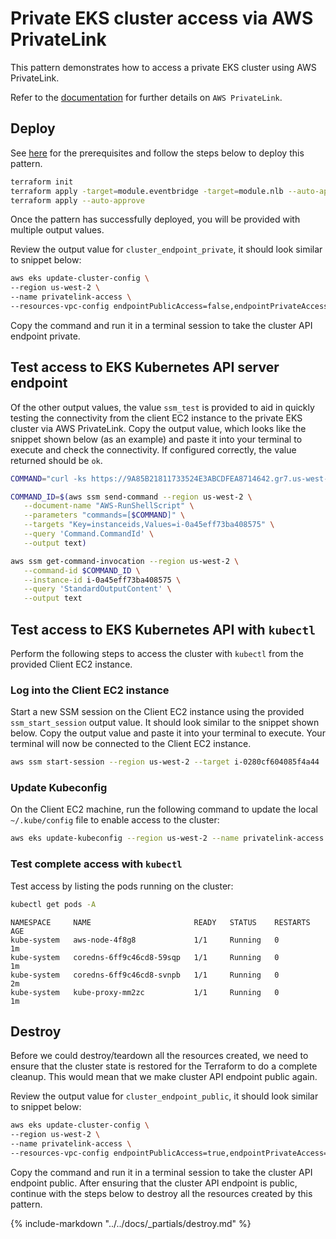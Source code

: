 # Private EKS cluster access via AWS PrivateLink

This pattern demonstrates how to access a private EKS cluster using AWS PrivateLink.

Refer to the [documentation](https://docs.aws.amazon.com/vpc/latest/privatelink/concepts.html)
for further details on  `AWS PrivateLink`.

## Deploy

See [here](https://aws-ia.github.io/terraform-aws-eks-blueprints/getting-started/#prerequisites) for the prerequisites and follow the steps below to deploy this pattern.

```sh
terraform init
terraform apply -target=module.eventbridge -target=module.nlb --auto-approve
terraform apply --auto-approve
```

Once the pattern has successfully deployed, you will be provided with multiple
output values.

Review the output value for `cluster_endpoint_private`, it should look similar
to snippet below:

```sh
aws eks update-cluster-config \
--region us-west-2 \
--name privatelink-access \
--resources-vpc-config endpointPublicAccess=false,endpointPrivateAccess=true
```

Copy the command and run it in a terminal session to take the cluster API endpoint 
private.

## Test access to EKS Kubernetes API server endpoint

Of the other output values, the value `ssm_test` is provided to aid in quickly
testing the connectivity from the client EC2 instance to the private EKS cluster
via AWS PrivateLink. Copy the output value, which looks like the snippet shown
below (as an example) and paste it into your terminal to execute and check the
connectivity. If configured correctly, the value returned should be `ok`.

```sh
COMMAND="curl -ks https://9A85B21811733524E3ABCDFEA8714642.gr7.us-west-2.eks.amazonaws.com/readyz"

COMMAND_ID=$(aws ssm send-command --region us-west-2 \
   --document-name "AWS-RunShellScript" \
   --parameters "commands=[$COMMAND]" \
   --targets "Key=instanceids,Values=i-0a45eff73ba408575" \
   --query 'Command.CommandId' \
   --output text)

aws ssm get-command-invocation --region us-west-2 \
   --command-id $COMMAND_ID \
   --instance-id i-0a45eff73ba408575 \
   --query 'StandardOutputContent' \
   --output text
```

## Test access to EKS Kubernetes API with `kubectl`

Perform the following steps to access the cluster with `kubectl` from the
provided Client EC2 instance.

### Log into the Client EC2 instance
Start a new SSM session on the Client EC2 instance using the provided
`ssm_start_session` output value. It should look similar to the snippet
shown below. Copy the output value and paste it into your terminal to execute.
Your terminal will now be connected to the Client EC2 instance.

```sh
aws ssm start-session --region us-west-2 --target i-0280cf604085f4a44
```

### Update Kubeconfig
On the Client EC2 machine, run the following command to update the local
`~/.kube/config` file to enable access to the cluster:

```sh
aws eks update-kubeconfig --region us-west-2 --name privatelink-access
```

### Test complete access with `kubectl`
Test access by listing the pods running on the cluster:

```sh
kubectl get pods -A
```

```text
NAMESPACE     NAME                       READY   STATUS    RESTARTS   AGE
kube-system   aws-node-4f8g8             1/1     Running   0          1m
kube-system   coredns-6ff9c46cd8-59sqp   1/1     Running   0          1m
kube-system   coredns-6ff9c46cd8-svnpb   1/1     Running   0          2m
kube-system   kube-proxy-mm2zc           1/1     Running   0          1m
```

## Destroy

Before we could destroy/teardown all the resources created, we need to ensure
that the cluster state is restored for the Terraform to do a complete cleanup.
This would mean that we make cluster API endpoint public again.

Review the output value for `cluster_endpoint_public`, it should look similar
to snippet below:

```sh
aws eks update-cluster-config \
--region us-west-2 \
--name privatelink-access \
--resources-vpc-config endpointPublicAccess=true,endpointPrivateAccess=true
```

Copy the command and run it in a terminal session to take the cluster API 
endpoint public. After ensuring that the cluster API endpoint is public, continue
with the steps below to destroy all the resources created by this pattern. 

{%
   include-markdown "../../docs/_partials/destroy.md"
%}
